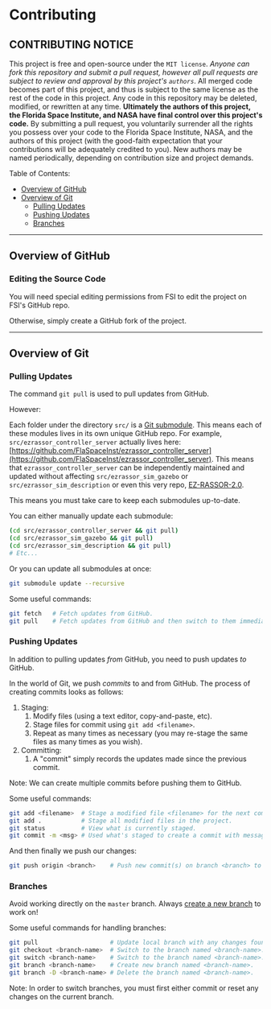 
# Contributing


## CONTRIBUTING NOTICE

This project is free and open-source under the `MIT license`.  *Anyone can fork this repository and submit a pull request, however all pull requests are subject to review and approval by this project's `authors`*.  All merged code becomes part of this project, and thus is subject to the same license as the rest of the code in this project.  Any code in this repository may be deleted, modified, or rewritten at any time. **Ultimately the authors of this project, the Florida Space Institute, and NASA have final control over this project's code.**  By submitting a pull request, you voluntarily surrender all the rights you possess over your code to the Florida Space Institute, NASA, and the authors of this project (with the good-faith expectation that your contributions will be adequately credited to you).  New authors may be named periodically, depending on contribution size and project demands.

Table of Contents:
- [Overview of GitHub](#overview-of-github)
- [Overview of Git](#overview-of-git)
    - [Pulling Updates](#pulling-updates)
    - [Pushing Updates](#pushing-updates)
    - [Branches](#branches)


---


## Overview of GitHub


### Editing the Source Code

You will need special editing permissions from FSI to edit the project on FSI's GitHub repo.

Otherwise, simply create a GitHub fork of the project.


---


## Overview of Git


### Pulling Updates

The command `git pull` is used to pull updates from GitHub.

However:

Each folder under the directory `src/` is a [Git submodule](https://git-scm.com/book/en/v2/Git-Tools-Submodules).  This means each of these modules lives in its own unique GitHub repo.  For example, `src/ezrassor_controller_server` actually lives here: [https://github.com/FlaSpaceInst/ezrassor_controller_server](https://github.com/FlaSpaceInst/ezrassor_controller_server).  This means that `ezrassor_controller_server` can be independently maintained and updated without affecting `src/ezrassor_sim_gazebo` or `src/ezrassor_sim_description` or even this very repo, [EZ-RASSOR-2.0](https://github.com/FlaSpaceInst/EZ-RASSOR-2.0).

This means you must take care to keep each submodules up-to-date.

You can either manually update each submodule:
```sh
(cd src/ezrassor_controller_server && git pull)
(cd src/ezrassor_sim_gazebo && git pull)
(cd src/ezrassor_sim_description && git pull)
# Etc...
```

Or you can update all submodules at once:
```sh
git submodule update --recursive
```

Some useful commands:
```sh
git fetch   # Fetch updates from GitHub.
git pull    # Fetch updates from GitHub and then switch to them immediately.
```


### Pushing Updates

In addition to pulling updates *from* GitHub, you need to push updates *to* GitHub.

In the world of Git, we push *commits* to and from GitHub.  The process of creating commits looks as follows:

1. Staging:
    1. Modify files (using a text editor, copy-and-paste, etc).
    1. Stage files for commit using `git add <filename>`.
    1. Repeat as many times as necessary (you may re-stage the same files as many times as you wish).
1. Committing:
    1. A "commit" simply records the updates made since the previous commit.

Note: We can create multiple commits before pushing them to GitHub.

Some useful commands:
```sh
git add <filename>  # Stage a modified file <filename> for the next commit.
git add .           # Stage all modified files in the project.
git status          # View what is currently staged.
git commit -m <msg> # Used what's staged to create a commit with message <msg>.
```

And then finally we push our changes:
```sh
git push origin <branch>    # Push new commit(s) on branch <branch> to GitHub.
```


### Branches

Avoid working directly on the `master` branch.  Always [create a new branch](https://git-scm.com/book/en/v2/Git-Branching-Basic-Branching-and-Merging) to work on!

Some useful commands for handling branches:

```sh
git pull                    # Update local branch with any changes found on GitHub.
git checkout <branch-name>  # Switch to the branch named <branch-name>.
git switch <branch-name>    # Switch to the branch named <branch-name>.
git branch <branch-name>    # Create new branch named <branch-name>.
git branch -D <branch-name> # Delete the branch named <branch-name>.
```

Note: In order to switch branches, you must first either commit or reset any changes on the current branch.
